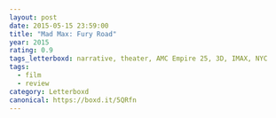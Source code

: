 ```yaml
---
layout: post 
date: 2015-05-15 23:59:00
title: "Mad Max: Fury Road"
year: 2015
rating: 0.9
tags_letterboxd: narrative, theater, AMC Empire 25, 3D, IMAX, NYC
tags:
  - film
  - review
category: Letterboxd
canonical: https://boxd.it/5QRfn
---
```

